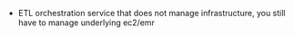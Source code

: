 - ETL orchestration service that does not manage infrastructure, you still have to manage underlying ec2/emr